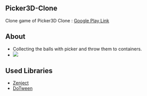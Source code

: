 ## Picker3D-Clone
Clone game of Picker3D Clone : [Google Play Link](https://play.google.com/store/apps/details?id=com.ponyom.collect&hl=tr) 
## About
- Collecting the balls with picker and throw them to containers.
- ![](http://www.sebahattinonurozler.com/wp-content/uploads/2020/05/picker3d.gif)
## Used Libraries
- [Zenject](https://github.com/modesttree/Zenject)
- [DoTween](https://github.com/Demigiant/dotween)

